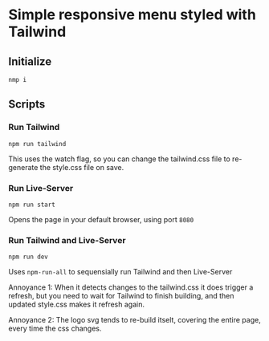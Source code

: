 # Simple responsive menu styled with Tailwind

## Initialize

`nmp i`

## Scripts

### Run Tailwind

`npm run tailwind`

This uses the watch flag, so you can change the tailwind.css file to re-generate the style.css file on save.

### Run Live-Server

`npm run start`

Opens the page in your default browser, using port `8080`

### Run Tailwind and Live-Server

`npm run dev`

Uses `npm-run-all` to sequensially run Tailwind and then Live-Server

Annoyance 1: When it detects changes to the tailwind.css it does trigger a refresh, but you need to wait for Tailwind to finish building, and then updated style.css makes it refresh again. 

Annoyance 2: The logo svg tends to re-build itselt, covering the entire page, every time the css changes.